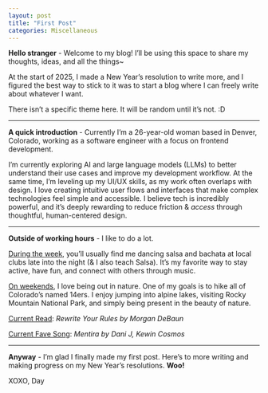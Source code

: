 ```yaml
---
layout: post
title: "First Post"
categories: Miscellaneous
---
```


**Hello stranger** - Welcome to my blog! I’ll be using this space to share my thoughts, ideas, and all the things~

At the start of 2025, I made a New Year’s resolution to write more, and I figured the best way to stick to it was to start a blog where I can freely write about whatever I want.

There isn’t a specific theme here. It will be random until it’s not. :D

---

**A quick introduction** - Currently I’m a 26-year-old woman based in Denver, Colorado, working as a software engineer with a focus on frontend development. 

I’m currently exploring AI and large language models (LLMs) to better understand their use cases and improve my development workflow. At the same time, I’m leveling up my UI/UX skills, as my work often overlaps with design. I love creating intuitive user flows and interfaces that make complex technologies feel simple and accessible. I believe tech is incredibly powerful, and it’s deeply rewarding to reduce friction & *access* through thoughtful, human-centered design.

---
**Outside of working hours** - I like to do a lot.

<u>During the week</u>, you’ll usually find me dancing salsa and bachata at local clubs late into the night (& I also teach Salsa). It’s my favorite way to stay active, have fun, and connect with others through music.

<u>On weekends</u>, I love being out in nature. One of my goals is to hike all of Colorado’s named 14ers. I enjoy jumping into alpine lakes, visiting Rocky Mountain National Park, and simply being present in the beauty of nature.

<u>Current Read</u>: *Rewrite Your Rules by Morgan DeBaun*

<u>Current Fave Song</u>: *Mentira by Dani J, Kewin Cosmos*

---

**Anyway** - I’m glad I finally made my first post. Here’s to more writing and making progress on my New Year’s resolutions. **Woo!**

XOXO,
Day